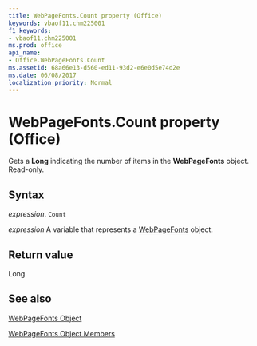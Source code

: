 ```yaml
---
title: WebPageFonts.Count property (Office)
keywords: vbaof11.chm225001
f1_keywords:
- vbaof11.chm225001
ms.prod: office
api_name:
- Office.WebPageFonts.Count
ms.assetid: 68a66e13-d560-ed11-93d2-e6e0d5e74d2e
ms.date: 06/08/2017
localization_priority: Normal
---
```



# WebPageFonts.Count property (Office)

Gets a  **Long** indicating the number of items in the **WebPageFonts** object. Read-only.


## Syntax

_expression_. `Count`

_expression_ A variable that represents a [WebPageFonts](Office.WebPageFonts.md) object.


## Return value

Long


## See also


[WebPageFonts Object](Office.WebPageFonts.md)



[WebPageFonts Object Members](./overview/Library-Reference/webpagefonts-members-office.md)

